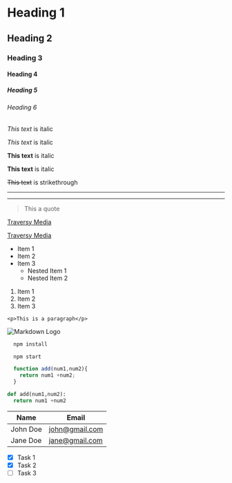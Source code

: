 <!-- Headings -->
# Heading 1
## Heading 2
### Heading 3
#### Heading 4
##### Heading 5
###### Heading 6

<!-- Italics -->
*This text* is italic

_This text_ is italic

<!-- Strong -->
**This text** is italic

__This text__ is italic

<!-- Strikethrough -->
~~This text~~ is strikethrough


<!-- Horizontal Rule -->


---
___


<!-- Blockquote -->
> This a quote

 <!-- Links -->
 [Traversy Media](http://www.traversymedia.com)

  [Traversy Media](http://www.traversymedia.com
  "Traversy Media")

  <!-- UL -->
  *  Item 1
  *  Item 2
  *  Item 3
     * Nested Item 1
     * Nested Item 2

 <!-- OL -->
1. Item 1
1. Item 2
1. Item 3

<!-- Inline Code Block -->
`<p>This is a paragraph</p>`

<!-- Images -->
![Markdown Logo](http://markdown-here.com/icon256.png)

<!-- Github Markdown -->

<!-- Code Blocks -->
```bash
  npm install

  npm start
```

```javascript
  function add(num1,num2){
    return num1 +num2;
  }
  ```

  ```python
  def add(num1,num2):
    return num1 +num2
  ```

  <!-- Table -->
  | Name     | Email          |
  | -------- | -------------- |
  | John Doe | john@gmail.com |
  | Jane Doe | jane@gmail.com |

  <!-- Task Lists -->
  * [x] Task 1
  * [x] Task 2
  * [ ] Task 3